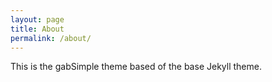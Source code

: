 ```yaml
---
layout: page
title: About
permalink: /about/
---
```


This is the gabSimple theme based of the base Jekyll theme. 

